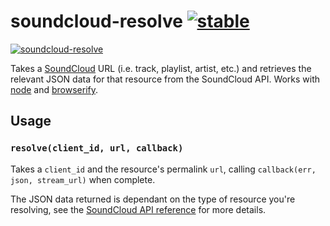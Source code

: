 # soundcloud-resolve [![stable](http://hughsk.github.io/stability-badges/dist/stable.svg)](http://github.com/hughsk/stability-badges) #

[![soundcloud-resolve](https://nodei.co/npm/soundcloud-resolve.png?mini=true)](https://nodei.co/npm/soundcloud-resolve)

Takes a [SoundCloud](http://soundcloud.com) URL (i.e. track, playlist, artist,
etc.) and retrieves the relevant JSON data for that resource from the
SoundCloud API. Works with [node](http://nodejs.org/) and
[browserify](http://browserify.org/).

## Usage ##

### `resolve(client_id, url, callback)` ###

Takes a `client_id` and the resource's permalink `url`, calling
`callback(err, json, stream_url)` when complete.

The JSON data returned is dependant on the type of resource you're
resolving, see the [SoundCloud API reference](https://developers.soundcloud.com/docs/api/reference)
for more details.
